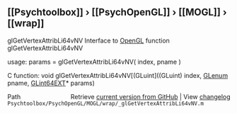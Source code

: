 ## [[Psychtoolbox]] &#8250; [[PsychOpenGL]] &#8250; [[MOGL]] &#8250; [[wrap]]

glGetVertexAttribLi64vNV  Interface to [OpenGL](OpenGL) function glGetVertexAttribLi64vNV  
  
usage:  params = glGetVertexAttribLi64vNV( index, pname )  
  
C function:  void glGetVertexAttribLi64vNV[(GLuint]((GLuint) index, [GLenum](GLenum) pname, [GLint64EXT](GLint64EXT)\* params)  




<div class="code_header" style="text-align:right;">
  <span style="float:left;">Path&nbsp;&nbsp;</span> <span class="counter">Retrieve <a href=
  "https://raw.github.com/Psychtoolbox-3/Psychtoolbox-3/beta/Psychtoolbox/PsychOpenGL/MOGL/wrap/_glGetVertexAttribLi64vNV.m">current version from GitHub</a> | View <a href=
  "https://github.com/Psychtoolbox-3/Psychtoolbox-3/commits/beta/Psychtoolbox/PsychOpenGL/MOGL/wrap/_glGetVertexAttribLi64vNV.m">changelog</a></span>
</div>
<div class="code">
  <code>Psychtoolbox/PsychOpenGL/MOGL/wrap/_glGetVertexAttribLi64vNV.m</code>
</div>

